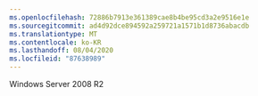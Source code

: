 ```yaml
---
ms.openlocfilehash: 72886b7913e361389cae8b4be95cd3a2e9516e1e
ms.sourcegitcommit: ad4d92dce894592a259721a1571b1d8736abacdb
ms.translationtype: MT
ms.contentlocale: ko-KR
ms.lasthandoff: 08/04/2020
ms.locfileid: "87638989"
---
```

Windows Server 2008 R2
